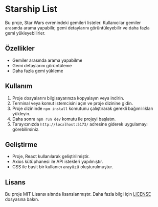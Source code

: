 # Starship List

Bu proje, Star Wars evrenindeki gemileri listeler. Kullanıcılar gemiler arasında arama yapabilir, gemi detaylarını görüntüleyebilir ve daha fazla gemi yükleyebilirler.

## Özellikler

- Gemiler arasında arama yapabilme
- Gemi detaylarını görüntüleme
- Daha fazla gemi yükleme

## Kullanım

1. Proje dosyalarını bilgisayarınıza kopyalayın veya indirin.
2. Terminal veya komut istemcisini açın ve proje dizinine gidin.
3. Proje dizininde `npm install` komutunu çalıştırarak gerekli bağımlılıkları yükleyin.
4. Daha sonra `npm run dev` komutu ile projeyi başlatın.
5. Tarayıcınızda `http://localhost:5173/` adresine giderek uygulamayı görebilirsiniz.

## Geliştirme

- Proje, React kullanılarak geliştirilmiştir.
- Axios kütüphanesi ile API istekleri yapılmıştır.
- CSS ile basit bir kullanıcı arayüzü oluşturulmuştur.


## Lisans

Bu proje MIT Lisansı altında lisanslanmıştır. Daha fazla bilgi için [LICENSE](LICENSE) dosyasına bakın.